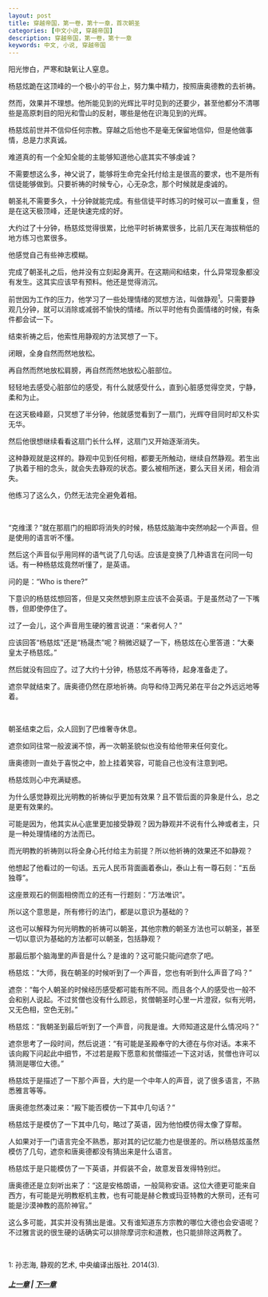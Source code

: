 ```yaml
---
layout: post
title: 穿越帝国，第一卷，第十一章，首次朝圣
categories: [中文小说, 穿越帝国]
description: 穿越帝国，第一卷，第十一章
keywords: 中文, 小说, 穿越帝国
---
```


阳光惨白，严寒和缺氧让人窒息。

杨慈炫跪在这顶峰的一个极小的平台上，努力集中精力，按照唐奥德教的去祈祷。

然而，效果并不理想。他所能见到的光辉比平时见到的还要少，甚至他都分不清哪些是高原刺目的阳光和雪山的反射，哪些是他在识海见到的光辉。

杨慈炫前世并不信仰任何宗教。穿越之后他也不是毫无保留地信仰，但是他做事情，总是力求真诚。

难道真的有一个全知全能的主能够知道他心底其实不够虔诚？

不需要想这么多，神父说了，能够将生命完全托付给主是很高的要求，也不是所有信徒能够做到。只要祈祷的时候专心，心无杂念，那个时候就是虔诚的。

朝圣礼不需要多久，十分钟就能完成。有些信徒平时练习的时候可以一直重复，但是在这天极顶峰，还是快速完成的好。

大约过了十分钟，杨慈炫觉得很累，比他平时祈祷累很多，比前几天在海拔稍低的地方练习也累很多。

他感觉自己有些神志模糊。

完成了朝圣礼之后，他并没有立刻起身离开。在这期间和结束，什么异常现象都没有发生。这其实应该早有预料。他还是觉得消沉。

前世因为工作的压力，他学习了一些处理情绪的冥想方法，叫做静观<sup>1</sup>。只需要静观几分钟，就可以消除或减弱不愉快的情绪。所以平时他有负面情绪的时候，有条件都会试一下。

结束祈祷之后，他索性用静观的方法冥想了一下。

闭眼，全身自然而然地放松。

再自然而然地放松肩膀，再自然而然地放松心脏部位。

轻轻地去感受心脏部位的感受，有什么就感受什么，直到心脏感觉得空灵，宁静，柔和为止。

在这天极峰巅，只冥想了半分钟，他就感觉看到了一扇门，光辉夺目同时却又朴实无华。

然后他很想继续看看这扇门长什么样，这扇门又开始逐渐消失。

这种静观就是这样的。静观中见到任何相，都要无所触动，继续自然静观。若生出了执着于相的念头，就会失去静观的状态。要么被相所迷，要么天目关闭，相会消失。

他练习了这么久，仍然无法完全避免着相。

<br/>

“克维漾？”就在那扇门的相即将消失的时候，杨慈炫脑海中突然响起一个声音。但是使用的语言听不懂。

然后这个声音似乎用同样的语气说了几句话。应该是变换了几种语言在问同一句话。有一种杨慈炫竟然听懂了，是英语。

问的是：“Who is there?”

下意识的杨慈炫想回答，但是又突然想到原主应该不会英语。于是虽然动了一下嘴唇，但即使停住了。

过了一会儿，这个声音用生硬的雅言说道：“来者何人？”

应该回答“杨慈炫”还是“杨晟杰”呢？稍微迟疑了一下，杨慈炫在心里答道：“大秦皇太子杨慈炫。”

然后就没有回应了。过了大约十分钟，杨慈炫不再等待，起身准备走了。

遮奈早就结束了。唐奥德仍然在原地祈祷。向导和侍卫两兄弟在平台之外远远地等着。

<br/>

朝圣结束之后，众人回到了巴维奢寺休息。

遮奈如同往常一般波澜不惊，再一次朝圣貌似也没有给他带来任何变化。

唐奥德则一直处于喜悦之中，脸上挂着笑容，可能自己也没有注意到吧。

杨慈炫则心中充满疑惑。

为什么感觉静观比光明教的祈祷似乎更加有效果？且不管后面的异象是什么，总之是更有效果的。

可能是因为，他其实从心底里更加接受静观？因为静观并不说有什么神或者主，只是一种处理情绪的方法而已。

而光明教的祈祷则以将全身心托付给主为前提？所以他祈祷的效果还不如静观？

他想起了他看过的一句话。五元人民币背面画着泰山，泰山上有一尊石刻：“五岳独尊”。

这座景观石的侧面相傍而立的还有一行题刻：“万法唯识”。

所以这个意思是，所有修行的法门，都是以意识为基础的？

这也可以解释为何光明教的祈祷可以朝圣，其他宗教的朝圣方法也可以朝圣，甚至一切以意识为基础的方法都可以朝圣，包括静观？

那最后那个脑海里的声音是什么？是谁的？这可能只能问遮奈了吧。

杨慈炫：“大师，我在朝圣的时候听到了一个声音，您也有听到什么声音了吗？”

遮奈：“每个人朝圣的时候经历感受都可能有所不同。而且各个人的感受也一般不会和别人说起。不过贫僧也没有什么顾忌，贫僧朝圣时心里一片澄寂，似有光明，又无色相，空色无别。”

杨慈炫：“我朝圣到最后听到了一个声音，问我是谁。大师知道这是什么情况吗？”

遮奈思考了一段时间，然后说道：“有可能是圣殿奉守的大德在与你对话。本来不该向殿下问起此中细节，不过若是殿下愿意和贫僧描述一下这对话，贫僧也许可以猜测是哪位大德。”

杨慈炫于是描述了一下那个声音，大约是一个中年人的声音，说了很多语言，不熟悉雅言等等。

唐奥德忽然凑过来：“殿下能否模仿一下其中几句话？”

杨慈炫于是模仿了一下其中几句，略过了英语，因为他怕模仿得太像了穿帮。

人如果对于一门语言完全不熟悉，那对其的记忆能力也是很差的。所以杨慈炫虽然模仿了几句，遮奈和唐奥德都没有猜出来是什么语言。

杨慈炫于是只能模仿了一下英语，并假装不会，故意发音发得特别烂。

唐奥德还是立刻听出来了：“这是安格朗语，一般简称安语。这位大德更可能来自西方，有可能是光明教枢机主教，也有可能是赫仑教或玛亚特教的大祭司，还有可能是沙漠神教的高阶神官。”

这么多可能，其实并没有猜出是谁。又有谁知道东方宗教的哪位大德也会安语呢？不过雅言说的很生硬的话确实可以排除摩诃宗和道教，也只能排除这两教了。

<br/>

1: 孙志海, 静观的艺术, 中央编译出版社. 2014(3).

##### [上一章](/2020/03/11/TimeTravellerEmpire-1-10/) | [下一章](/2020/03/11/TimeTravellerEmpire-1-12/)
